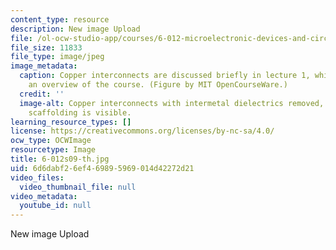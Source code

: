 ```yaml
---
content_type: resource
description: New image Upload
file: /ol-ocw-studio-app/courses/6-012-microelectronic-devices-and-circuits-spring-2009/6d6dabf26ef469895969014d42272d21_6-012s09-th.jpg
file_size: 11833
file_type: image/jpeg
image_metadata:
  caption: Copper interconnects are discussed briefly in lecture 1, which provides
    an overview of the course. (Figure by MIT OpenCourseWare.)
  credit: ''
  image-alt: Copper interconnects with intermetal dielectrics removed, so the metal
    scaffolding is visible.
learning_resource_types: []
license: https://creativecommons.org/licenses/by-nc-sa/4.0/
ocw_type: OCWImage
resourcetype: Image
title: 6-012s09-th.jpg
uid: 6d6dabf2-6ef4-6989-5969-014d42272d21
video_files:
  video_thumbnail_file: null
video_metadata:
  youtube_id: null
---
```

New image Upload